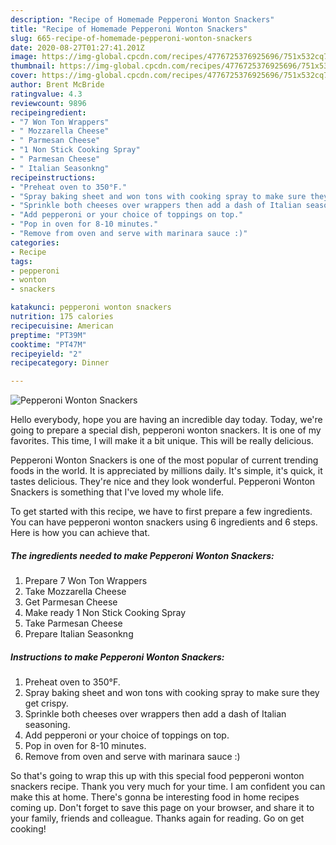 ```yaml
---
description: "Recipe of Homemade Pepperoni Wonton Snackers"
title: "Recipe of Homemade Pepperoni Wonton Snackers"
slug: 665-recipe-of-homemade-pepperoni-wonton-snackers
date: 2020-08-27T01:27:41.201Z
image: https://img-global.cpcdn.com/recipes/4776725376925696/751x532cq70/pepperoni-wonton-snackers-recipe-main-photo.jpg
thumbnail: https://img-global.cpcdn.com/recipes/4776725376925696/751x532cq70/pepperoni-wonton-snackers-recipe-main-photo.jpg
cover: https://img-global.cpcdn.com/recipes/4776725376925696/751x532cq70/pepperoni-wonton-snackers-recipe-main-photo.jpg
author: Brent McBride
ratingvalue: 4.3
reviewcount: 9896
recipeingredient:
- "7 Won Ton Wrappers"
- " Mozzarella Cheese"
- " Parmesan Cheese"
- "1 Non Stick Cooking Spray"
- " Parmesan Cheese"
- " Italian Seasonkng"
recipeinstructions:
- "Preheat oven to 350°F."
- "Spray baking sheet and won tons with cooking spray to make sure they get crispy."
- "Sprinkle both cheeses over wrappers then add a dash of Italian seasoning."
- "Add pepperoni or your choice of toppings on top."
- "Pop in oven for 8-10 minutes."
- "Remove from oven and serve with marinara sauce :)"
categories:
- Recipe
tags:
- pepperoni
- wonton
- snackers

katakunci: pepperoni wonton snackers 
nutrition: 175 calories
recipecuisine: American
preptime: "PT39M"
cooktime: "PT47M"
recipeyield: "2"
recipecategory: Dinner

---
```



![Pepperoni Wonton Snackers](https://img-global.cpcdn.com/recipes/4776725376925696/751x532cq70/pepperoni-wonton-snackers-recipe-main-photo.jpg)

Hello everybody, hope you are having an incredible day today. Today, we're going to prepare a special dish, pepperoni wonton snackers. It is one of my favorites. This time, I will make it a bit unique. This will be really delicious.



Pepperoni Wonton Snackers is one of the most popular of current trending foods in the world. It is appreciated by millions daily. It's simple, it's quick, it tastes delicious. They're nice and they look wonderful. Pepperoni Wonton Snackers is something that I've loved my whole life.


To get started with this recipe, we have to first prepare a few ingredients. You can have pepperoni wonton snackers using 6 ingredients and 6 steps. Here is how you can achieve that.

<!--inarticleads1-->

##### The ingredients needed to make Pepperoni Wonton Snackers:

1. Prepare 7 Won Ton Wrappers
1. Take  Mozzarella Cheese
1. Get  Parmesan Cheese
1. Make ready 1 Non Stick Cooking Spray
1. Take  Parmesan Cheese
1. Prepare  Italian Seasonkng




<!--inarticleads2-->

##### Instructions to make Pepperoni Wonton Snackers:

1. Preheat oven to 350°F.
1. Spray baking sheet and won tons with cooking spray to make sure they get crispy.
1. Sprinkle both cheeses over wrappers then add a dash of Italian seasoning.
1. Add pepperoni or your choice of toppings on top.
1. Pop in oven for 8-10 minutes.
1. Remove from oven and serve with marinara sauce :)




So that's going to wrap this up with this special food pepperoni wonton snackers recipe. Thank you very much for your time. I am confident you can make this at home. There's gonna be interesting food in home recipes coming up. Don't forget to save this page on your browser, and share it to your family, friends and colleague. Thanks again for reading. Go on get cooking!
